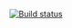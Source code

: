[![Build status](https://ci.appveyor.com/api/projects/status/ksujuokd7e93qv2q?svg=true)](https://ci.appveyor.com/project/MorevIgor/autolesson5-1)

